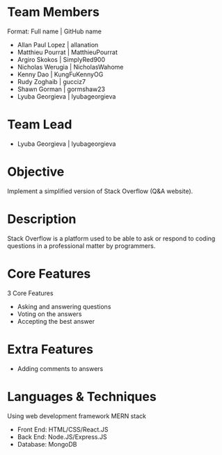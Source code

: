 # Team Members
Format: Full name | GitHub name 
* Allan Paul Lopez | allanation 
* Matthieu Pourrat | MatthieuPourrat
* Argiro Skokos | SimplyRed900
* Nicholas Werugia | NicholasWahome
* Kenny Dao | KungFuKennyOG
* Rudy Zoghaib | gucciz7
* Shawn Gorman | gormshaw23
* Lyuba Georgieva | lyubageorgieva
# Team Lead
* Lyuba Georgieva | lyubageorgieva
# Objective
Implement a simplified version of Stack Overflow (Q&A website).
# Description
Stack Overflow is a platform used to be able to ask or respond to coding questions in a professional matter by programmers.   
# Core Features
3 Core Features
* Asking and answering questions
* Voting on the answers
* Accepting the best answer
# Extra Features
* Adding comments to answers
# Languages & Techniques
Using web development framework MERN stack
* Front End: HTML/CSS/React.JS
* Back End: Node.JS/Express.JS
* Database: MongoDB

